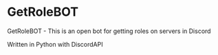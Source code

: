 # GetRoleBOT

GetRoleBOT - This is an open bot for getting roles on servers in Discord

Written in Python with DiscordAPI
